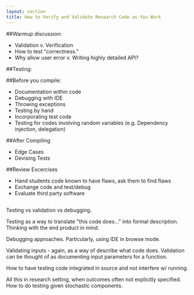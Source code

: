 ```yaml
---
layout: section
title: How to Verify and Validate Research Code as You Work
---
```



##Warmup discussion:

 - Validation v. Verification
 - How to test "correctness."
 - Why allow user error v. Writing highly detailed API? 

##Testing:

##Before you compile:
 - Documentation within code
 - Debugging with IDE
 - Throwing exceptions
 - Testing by hand
 - Incorporating test code 
 - Testing for codes involving random variables (e.g. Dependency injection, delegation)

##After Compiling
 - Edge Cases
 - Devising Tests

##Review Excercises
 - Hand students code known to have flaws, ask them to find flaws
 - Exchange code and test/debug
 - Evaluate third party software





##
##
##
##
##
##
##
##
##



Testing vs validation vs debugging.

Testing as a way to translate "this code does..." into formal description.  Thinking
with the end product in mind.

Debugging approaches.  Particularly, using IDE in browse mode.

Validating inputs - again, as a way of describe what code does.  Validation can
be thought of as documenting input parameters for a function.

How to have testing code integrated in source and not interfere w/ running.

All this in research setting, when outcomes often not explicitly specified.  How
to do testing given stochastic components.
